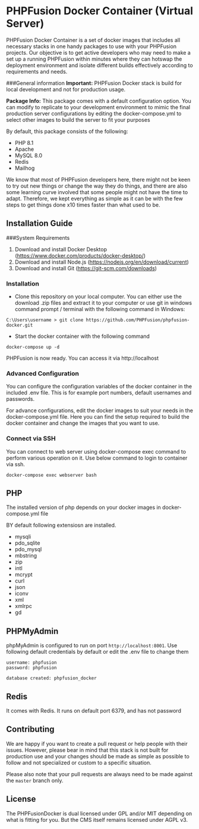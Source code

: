 # PHPFusion Docker Container (Virtual Server)

PHPFusion Docker Container is a set of docker images that includes all necessary stacks in one handy packages to use with your PHPFusion projects.
Our objective is to get active developers who may need to make a set up a running PHPFusion within minutes where
they can hotswap the deployment environment and isolate different builds effectively according to requirements and needs.

###General information
**Important:** PHPFusion Docker stack is build for local development and not for production usage.

**Package Info:**
This package comes with a default configuration option. You can modify to replicate to your development environment to mimic the final production server configurations by editing the docker-compose.yml to select other images to build the server to fit your purposes

By default, this package consists of the following:
- PHP 8.1
- Apache
- MySQL 8.0
- Redis
- Mailhog

We know that most of PHPFusion developers here, there might not be keen to try out new things or change the way they do things, and there are also some learning curve involved that some people might not have the time to adapt. Therefore, we kept everything as simple as it can be with the few steps to get things done x10 times faster than what used to be.


Installation Guide
---

###System Requirements

1. Download and install Docker Desktop (https://www.docker.com/products/docker-desktop/)
2. Download and install Node.js (https://nodejs.org/en/download/current)
3. Download and install Git (https://git-scm.com/downloads)

### Installation

- Clone this repository on your local computer. You can either use the download .zip files and extract it to your computer
  or use git in windows command prompt / terminal with the following command in Windows:

```git
C:\Users\username > git clone https://github.com/PHPFusion/phpfusion-docker.git 
```

- Start the docker container with the following command

```docker-file
docker-compose up -d
```

PHPFusion is now ready. You can access it via http://localhost

### Advanced Configuration

You can configure the configuration variables of the docker container in the included .env file. This is for example port numbers, default usernames and passwords.

For advance configurations, edit the docker images to suit your needs in the docker-compose.yml file. Here you can find the setup required to build the docker container and change the images that you want to use.

### Connect via SSH
You can connect to web server using docker-compose exec command to perform various operation on it. Use below command to login to container via ssh.
```docker-file
docker-compose exec webserver bash
```

PHP
---
The installed version of php depends on your docker images in docker-compose.yml file

BY default following extensiosn are installed.

- mysqli
- pdo_sqlite
- pdo_mysql
- mbstring
- zip
- intl
- mcrypt
- curl
- json
- iconv
- xml
- xmlrpc
- gd

PHPMyAdmin
---
phpMyAdmin is configured to run on port ```http://localhost:8001```. Use following default credentials by default or edit the .env file to change them

```
username: phpfusion
password: phpfusion
```

```docker
database created: phpfusion_docker
```

Redis
---
It comes with Redis. It runs on default port 6379, and has not password


Contributing
---
We are happy if you want to create a pull request or help people with their issues. However, please bear in mind that
this stack is not built for production use and your changes should be made as simple as possible to follow and not specialized or custom to a specific situation.

Please also note that your pull requests are always need to be made against the ``master`` branch only.

License
---
The PHPFusionDocker is dual licensed under GPL and/or MIT depending on what is fitting for you. But the CMS itself remains licensed under AGPL v3. 
